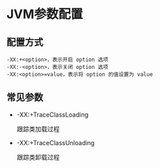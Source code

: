 # JVM参数配置

## 配置方式

```
-XX:+<option>，表示开启 option 选项
-XX:-<option>，表示关闭 option 选项
-XX:<option>=value，表示将 option 的值设置为 value
```

## 常见参数

- -XX:+TraceClassLoading

  跟踪类加载过程

- -XX:+TraceClassUnloading

  跟踪类卸载过程

